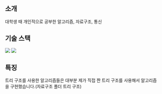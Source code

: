 ## 소개
대학생 때 개인적으로 공부한 알고리즘, 자료구조, 통신

## 기술 스택
<div text-align = "center">
 <img src="https://img.shields.io/badge/python-3776AB?style=for-the-badge&logo=python&logoColor=white"> 
 <img src="https://img.shields.io/badge/java-007396?style=for-the-badge&logo=java&logoColor=white">
</div>

## 특징
트리 구조를 사용한 알고리즘들은 대부분 제가 직접 짠 트리 구조를 사용해서 알고리즘을 구현했습니다.(자료구조 폴더 트리 구조)


